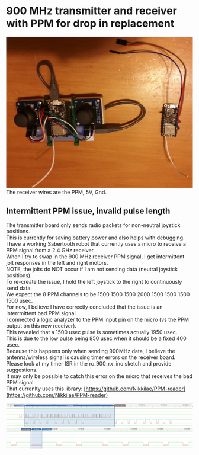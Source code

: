 # 900 MHz transmitter and receiver with PPM for drop in replacement
![Transmitter and Receiver](/images/rc900.png)  
The receiver wires are the PPM, 5V, Gnd.  
## Intermittent PPM issue, invalid pulse length  
The transmitter board only sends radio packets for non-neutral joystick positions.  
This is currently for saving battery power and also helps with debugging.  
I have a working Sabertooth robot that currently uses a micro to receive a PPM signal from a 2.4 GHz receiver.  
When I try to swap in the 900 MHz receiver PPM signal, I get intermittent jolt responses in the left and right motors.  
NOTE, the jolts do NOT occur if I am not sending data (neutral joystick positions).  
To re-create the issue, I hold the left joystick to the right to continuously send data.  
We expect the 8 PPM channels to be 1500 1500 1500 2000 1500 1500 1500 1500 usec.  
For now, I believe I have correctly concluded that the issue is an interrmittent bad PPM signal.  
I connected a logic analyzer to the PPM input pin on the micro (vs the PPM output on this new receiver).  
This revealed that a 1500 usec pulse is sometimes actually 1950 usec.  
This is due to the low pulse being 850 usec when it should be a fixed 400 usec.  
Because this happens only when sending 900MHz data, I believe the antenna/wireless signal is causing timer errors on the receiver board.  
Please look at my timer ISR in the rc_900_rx .ino sketch and provide suggestions.  
It may only be possible to catch this error on the micro that receives the bad PPM signal.  
That currenlty uses this library: [https://github.com/Nikkilae/PPM-reader](https://github.com/Nikkilae/PPM-reader)  

![850 usec low pulse should be 400 usec](/images/bad_pulse_length1.png)  
![850 usec low pulse should be 400 usec](/images/bad_pulse_length2.png)  
